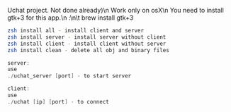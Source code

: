 Uchat project. Not done already)\n
Work only on osX\n
You need to install gtk+3 for this app.\n
:\n\t
   brew install gtk+3

````bash
zsh install all - install client and server
zsh install server - install server without client
zsh install client - install client without server
zsh install clean - delete all obj and binary files
````

````c
server:
use
./uchat_server [port] - to start server
````

````c
client:
use
./uchat [ip] [port] - to connect
````
